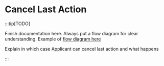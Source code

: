 # Cancel Last Action

:::tip[TODO]

Finish documentation here. Always put a flow diagram for clear understanding. Example of [flow diagram here](../../learn/verifiable-public-registry/onboarding-participants#validation-process)

Explain in which case Applicant can cancel last action and what happens

:::
